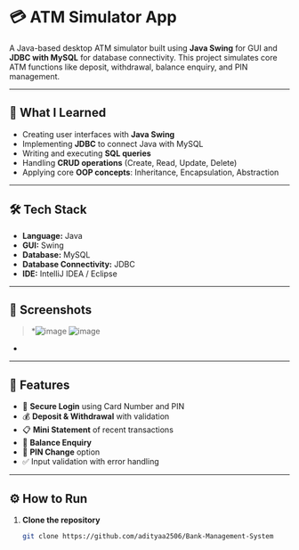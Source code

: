 # 💳 ATM Simulator App

A Java-based desktop ATM simulator built using **Java Swing** for GUI and **JDBC with MySQL** for database connectivity. This project simulates core ATM functions like deposit, withdrawal, balance enquiry, and PIN management.

---

## 🧠 What I Learned

- Creating user interfaces with **Java Swing**
- Implementing **JDBC** to connect Java with MySQL
- Writing and executing **SQL queries**
- Handling **CRUD operations** (Create, Read, Update, Delete)
- Applying core **OOP concepts**: Inheritance, Encapsulation, Abstraction

---

## 🛠️ Tech Stack

- **Language:** Java  
- **GUI:** Swing  
- **Database:** MySQL  
- **Database Connectivity:** JDBC  
- **IDE:** IntelliJ IDEA / Eclipse  

---

## 📸 Screenshots

> *![image](https://github.com/user-attachments/assets/0be6629c-f869-48c6-9eee-e46ac32bd835)
> ![image](https://github.com/user-attachments/assets/826d851a-0bfc-4138-8649-7e921268cd72)

*

---

## 🚀 Features

- 🔐 **Secure Login** using Card Number and PIN
- 💰 **Deposit & Withdrawal** with validation
- 📋 **Mini Statement** of recent transactions
- 🧾 **Balance Enquiry**
- 🔄 **PIN Change** option
- ✅ Input validation with error handling

---

## ⚙️ How to Run

1. **Clone the repository**
   ```bash
   git clone https://github.com/adityaa2506/Bank-Management-System
